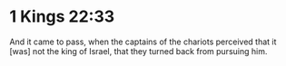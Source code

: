 # 1 Kings 22:33

And it came to pass, when the captains of the chariots perceived that it [was] not the king of Israel, that they turned back from pursuing him.